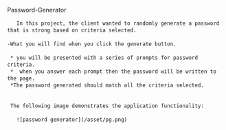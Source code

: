   Password-Generator

       In this project, the client wanted to randomly generate a password that is strong based on criteria selected. 

    -What you will find when you click the generate button.

     * you will be presented with a series of prompts for password criteria.
     *  when you answer each prompt then the password will be written to the page. 
     *The password generated should match all the criteria selected. 


     The following image demonstrates the application functionality:
       
       ![password generator](/asset/pg.png)